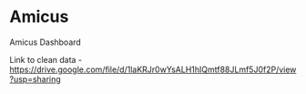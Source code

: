 # Amicus
Amicus Dashboard

Link to clean data - https://drive.google.com/file/d/1laKRJr0wYsALH1hIQmtf88JLmf5J0f2P/view?usp=sharing